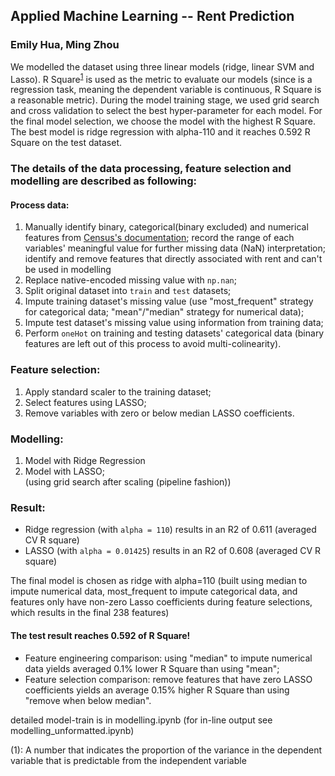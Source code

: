 ## Applied Machine Learning -- Rent Prediction
### Emily Hua, Ming Zhou
We modelled the dataset using three linear models (ridge, linear SVM and Lasso). R Square<sup>[1](#fn_r2)</sup> is used as the metric to evaluate our models (since is a regression task, meaning the dependent variable is continuous, R Square is a reasonable metric). During the model training stage, we used grid search and cross validation to select the best hyper-parameter for each model. For the final model selection, we choose the model with the highest R Square. The best model is ridge regression with alpha-110 and it reaches 0.592 R Square on the test dataset. 

### The details of the data processing, feature selection and modelling are described as following:
#### Process data:
1. Manually identify binary, categorical(binary excluded) and numerical features from [Census's documentation](https://www.census.gov/housing/nychvs/data/2014/occ_14_long.pdf); record the range of each variables' meaningful value for further missing data (NaN) interpretation; identify and remove features that directly associated with rent and can't be used in modelling  
2. Replace native-encoded missing value with `np.nan`;
3. Split original dataset into `train` and `test` datasets;
4. Impute training dataset's missing value (use "most_frequent" strategy for categorical data; "mean"/"median" strategy for numerical data);
5. Impute test dataset's missing value using information from training data;
6. Perform `oneHot` on training and testing datasets' categorical data (binary features are left out of this process to avoid multi-colinearity).


### Feature selection:
1. Apply standard scaler to the training dataset;
2. Select features using LASSO;
3. Remove variables with zero or below median LASSO coefficients.

### Modelling:
1. Model with Ridge Regression 
2. Model with LASSO;  
(using grid search after scaling (pipeline fashion))

### Result:
* Ridge regression (with `alpha = 110`) results in an R2 of 0.611 (averaged CV R square)
* LASSO (with `alpha = 0.01425`) results in an R2 of 0.608 (averaged CV R square)   

The final model is chosen as ridge with alpha=110 (built using median to impute numerical data, most_frequent to impute categorical data, and features only have non-zero Lasso coefficients during feature selections, which results in the final 238 features)
#### The test result reaches 0.592 of R Square!

* Feature engineering comparison: using "median" to impute numerical data yields averaged 0.1% lower R Square than using "mean";
* Feature selection comparison: remove features that have zero LASSO coefficients yields an average 0.15% higher R Square than using "remove when below median".

detailed model-train is in modelling.ipynb (for in-line output see modelling_unformatted.ipynb)  

<a name="fn_r2">(1)</a>: A number that indicates the proportion of the variance in the dependent variable that is predictable from the independent variable

